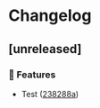 # Changelog
## [unreleased]

### :rocket: Features

- Test ([238288a](https://github.com/ares-b/test-ci/commit/238288a86fb2d3d4e52368a8f322518cddf7b34a))

